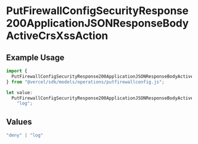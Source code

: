 # PutFirewallConfigSecurityResponse200ApplicationJSONResponseBodyActiveCrsXssAction

## Example Usage

```typescript
import {
  PutFirewallConfigSecurityResponse200ApplicationJSONResponseBodyActiveCrsXssAction,
} from "@vercel/sdk/models/operations/putfirewallconfig.js";

let value:
  PutFirewallConfigSecurityResponse200ApplicationJSONResponseBodyActiveCrsXssAction =
    "log";
```

## Values

```typescript
"deny" | "log"
```